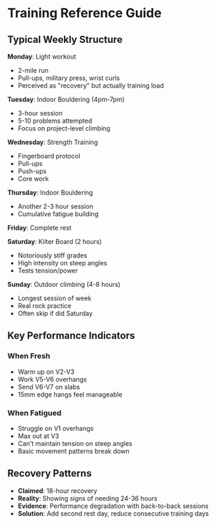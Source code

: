 # Training Reference Guide

## Typical Weekly Structure
**Monday**: Light workout
- 2-mile run
- Pull-ups, military press, wrist curls
- Perceived as "recovery" but actually training load

**Tuesday**: Indoor Bouldering (4pm-7pm)
- 3-hour session
- 5-10 problems attempted
- Focus on project-level climbing

**Wednesday**: Strength Training
- Fingerboard protocol
- Pull-ups
- Push-ups
- Core work

**Thursday**: Indoor Bouldering
- Another 2-3 hour session
- Cumulative fatigue building

**Friday**: Complete rest

**Saturday**: Kilter Board (2 hours)
- Notoriously stiff grades
- High intensity on steep angles
- Tests tension/power

**Sunday**: Outdoor climbing (4-8 hours)
- Longest session of week
- Real rock practice
- Often skip if did Saturday

## Key Performance Indicators

### When Fresh
- Warm up on V2-V3
- Work V5-V6 overhangs
- Send V6-V7 on slabs
- 15mm edge hangs feel manageable

### When Fatigued
- Struggle on V1 overhangs
- Max out at V3
- Can't maintain tension on steep angles
- Basic movement patterns break down

## Recovery Patterns
- **Claimed**: 18-hour recovery
- **Reality**: Showing signs of needing 24-36 hours
- **Evidence**: Performance degradation with back-to-back sessions
- **Solution**: Add second rest day, reduce consecutive training days